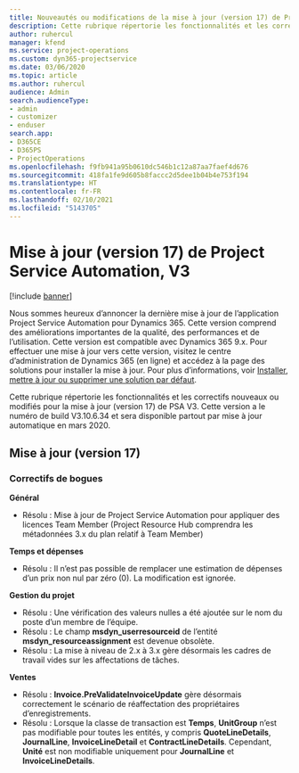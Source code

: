 ```yaml
---
title: Nouveautés ou modifications de la mise à jour (version 17) de Project Service Automation (correctif logiciel), V3
description: Cette rubrique répertorie les fonctionnalités et les correctifs disponibles pour la mise à jour (version 17) de Project Service Automation, V3.
author: ruhercul
manager: kfend
ms.service: project-operations
ms.custom: dyn365-projectservice
ms.date: 03/06/2020
ms.topic: article
ms.author: ruhercul
audience: Admin
search.audienceType:
- admin
- customizer
- enduser
search.app:
- D365CE
- D365PS
- ProjectOperations
ms.openlocfilehash: f9fb941a95b0610dc546b1c12a87aa7faef4d676
ms.sourcegitcommit: 418fa1fe9d605b8faccc2d5dee1b04b4e753f194
ms.translationtype: HT
ms.contentlocale: fr-FR
ms.lasthandoff: 02/10/2021
ms.locfileid: "5143705"
---
```

# <a name="project-service-automation-update-release-17-v3"></a>Mise à jour (version 17) de Project Service Automation, V3

[!include [banner](../includes/psa-now-project-operations.md)]

Nous sommes heureux d’annoncer la dernière mise à jour de l’application Project Service Automation pour Dynamics 365. Cette version comprend des améliorations importantes de la qualité, des performances et de l’utilisation.  Cette version est compatible avec Dynamics 365 9.x. Pour effectuer une mise à jour vers cette version, visitez le centre d’administration de Dynamics 365 (en ligne) et accédez à la page des solutions pour installer la mise à jour. Pour plus d’informations, voir [Installer, mettre à jour ou supprimer une solution par défaut](https://docs.microsoft.com/power-platform/admin/install-remove-preferred-solution).

Cette rubrique répertorie les fonctionnalités et les correctifs nouveaux ou modifiés pour la mise à jour (version 17) de PSA V3. Cette version a le numéro de build V3.10.6.34 et sera disponible partout par mise à jour automatique en mars 2020.


## <a name="update-release-17"></a>Mise à jour (version 17)

### <a name="bug-fixes"></a>Correctifs de bogues

**Général**

- Résolu : Mise à jour de Project Service Automation pour appliquer des licences Team Member (Project Resource Hub comprendra les métadonnées 3.x du plan relatif à Team Member)
 
**Temps et dépenses**

- Résolu : Il n’est pas possible de remplacer une estimation de dépenses d’un prix non nul par zéro (0). La modification est ignorée.

**Gestion du projet**

- Résolu : Une vérification des valeurs nulles a été ajoutée sur le nom du poste d’un membre de l’équipe.
- Résolu : Le champ **msdyn_userresourceid** de l’entité **msdyn_resourceassignment** est devenue obsolète.
- Résolu : La mise à niveau de 2.x à 3.x gère désormais les cadres de travail vides sur les affectations de tâches.

**Ventes**

- Résolu : **Invoice.PreValidateInvoiceUpdate** gère désormais correctement le scénario de réaffectation des propriétaires d’enregistrements.
- Résolu : Lorsque la classe de transaction est **Temps**, **UnitGroup** n’est pas modifiable pour toutes les entités, y compris **QuoteLineDetails**, **JournalLine**, **InvoiceLineDetail** et **ContractLineDetails**. Cependant, **Unité** est non modifiable uniquement pour **JournalLine** et **InvoiceLineDetails**.



